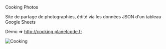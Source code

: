 Cooking Photos

Site de partage de photographies, édité via les données JSON d'un tableau Google Sheets

Démo => http://cooking.planetcode.fr

![Cooking](http://portfolio.planetcode.fr/img/projects/CookingCapcha.png)
